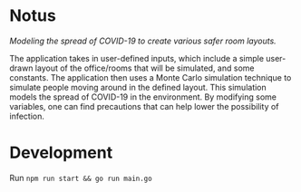 # Notus
*Modeling the spread of COVID-19 to create various safer room layouts.*

The application takes in user-defined inputs, which include a simple user-drawn layout of the office/rooms that will be simulated, and some constants. The application then uses a Monte Carlo simulation technique to simulate people moving around in the defined layout. This simulation models the spread of COVID-19 in the environment. By modifying some variables, one can find precautions that can help lower the possibility of infection. 

# Development
Run `npm run start && go run main.go`